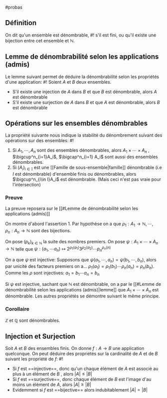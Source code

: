 #probas
## Définition
On dit qu'un ensemble est dénombrable, #!
s'il est fini, ou qu'il existe une bijection entre cet ensemble et $\mathbb{N}$.
<!--ID: 1707587154940-->

## Lemme de dénombrabilité selon les applications (admis)
Le lemme suivant permet de déduire la dénombrabilité selon les propriétés d'une application: #!
Soient $A$ et $B$ deux ensembles. 
- S'il existe une injection de $A$ dans $B$ et que $B$ est dénombrable, alors $A$ est dénombrable
- S'il existe une surjection de $A$ dans $B$ et que $A$ est dénombrable, alors $B$ est dénombrable
<!--ID: 1707587154946-->


## Opérations sur les ensembles dénombrables

La propriété suivante nous indique la stabilité du dénombrement suivant des opérations sur des ensembles: #!
1. Si $A_1, \cdots, A_n$ sont des ensembles dénombrables, alors $A_1 \times \cdots \times A_n$ , $\bigcup^n_{i=1}A_i$, $\bigcap^n_{i=1} A_i$   sont aussi des ensembles dénombrables.
2. Si $(A_i)_{i\in\mathbb{I}}$ est une [[Famille de sous-ensemble|famille]] dénombrable (i.e $I$ est dénombrable) d'ensemble finis ou dénombrables, alors $\bigcup^n_{i\in I}A_i$ est dénombrable. (Mais ceci n'est pas vraie pour l'intersection)
<!--ID: 1707587154949-->


### Preuve
La preuve reposera sur le [[#Lemme de dénombrabilité selon les applications (admis)]]

On montre d'abord l'assertion 1.
Par hypothèse on a que $\rho_1: A_1 \to \mathbb{N}, \cdots ,\rho_n:A_n \to \mathbb{N}$ sont des bijections.

On pose $(p_k)_{k\in\mathbb{N}}$ la suite des nombres premiers. 
On pose $\psi : A_1 \times \cdots \times A_n \to \mathbb{N}$ telle que $\psi : (a_1, \cdots a_n) \mapsto 2^{\rho_1(a_1)}3^{\rho_2(a_2)}\cdots p_n^{\rho_n(n)}$

On a que $\psi$ est injective:
Supposons que $\psi(a_1, \cdots, a_n) = \psi(b_1, \cdots, b_n)$, alors par unicité des facteurs premiers on a...
$\rho_1(a_1) = \rho_1(b_1) \cdots \rho_n(a_n) = \rho_n(b_n)$. Comme les $\rho$ sont injectives: $a_1 = b_1 \cdots a_n = b_n$

Si $\psi$ est injective, sachant que $\mathbb{N}$ est dénombrable, on a par le [[#Lemme de dénombrabilité selon les applications (admis)|lemme]] que $A_1 \times \cdots \times A_n$ est dénombrable.
Les autres propriétés se démontre suivant le même principe.

### Corollaire
$\mathbb{Z}$ et $\mathbb{Q}$ sont dénombrables.
## Injection et Surjection

Soit $A$ et $B$ des ensembles finis. On donne $f: A \to B$ une application quelconque. On peut déduire des propriétés sur la cardinalité de $A$ et de $B$ suivant les propriété de $f$: #!
- Si $f$ est ==injective==, donc qu'un chaque élément de $A$ est associé au plus à un élément de $B$ , alors $|A| \leq |B|$
- Si $f$ est ==surjective==, donc chaque élément de $B$ est l'image d'au moins un élément de $A$, alors $|A| \geq |B|$
- Evidemment si $f$ est ==bijective== alors indubitablement $|A| = |B|$
<!--ID: 1707587154953-->





